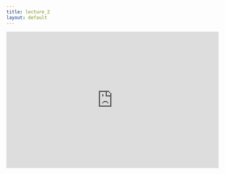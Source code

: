 ```yaml
---
title: lecture_2
layout: default
---
```


<iframe width="560" height="360"
src="https://media.ed.ac.uk/id/1_9isydarb"
frameborder="0"
allow="accelerometer; autoplay; encrypted-media; gyroscope; picture-in-picture"
allowfullscreen></iframe>
